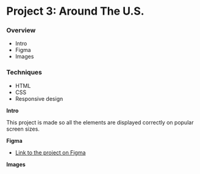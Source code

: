 # Project 3: Around The U.S.

### Overview  

* Intro  
* Figma  
* Images  

### Techniques

* HTML  
* CSS  
* Responsive design  
  
**Intro**
  
This project is made so all the elements are displayed correctly on popular screen sizes. 

**Figma**  
  
* [Link to the project on Figma](https://www.figma.com/file/ii4xxsJ0ghevUOcssTlHZv/Sprint-3%3A-Around-the-US?node-id=0%3A1)  
  
**Images**  
  



